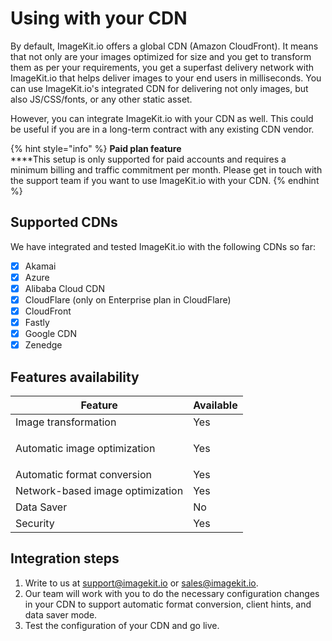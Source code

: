 # Using with your CDN

By default, ImageKit.io offers a global CDN (Amazon CloudFront). It means that not only are your images optimized for size and you get to transform them as per your requirements, you get a superfast delivery network with ImageKit.io that helps deliver images to your end users in milliseconds. You can use ImageKit.io's integrated CDN for delivering not only images, but also JS/CSS/fonts, or any other static asset.

However, you can integrate ImageKit.io with your CDN as well. This could be useful if you are in a long-term contract with any existing CDN vendor.

{% hint style="info" %}
**Paid plan feature**\
****This setup is only supported for paid accounts and requires a minimum billing and traffic commitment per month. Please get in touch with the support team if you want to use ImageKit.io with your CDN.
{% endhint %}

## Supported CDNs

We have integrated and tested ImageKit.io with the following CDNs so far:

* [x] Akamai
* [x] Azure
* [x] Alibaba Cloud CDN
* [x] CloudFlare (only on Enterprise plan in CloudFlare)
* [x] CloudFront
* [x] Fastly
* [x] Google CDN
* [x] Zenedge

## Features availability

| Feature                          | Available      |
| -------------------------------- | -------------- |
| Image transformation             | Yes            |
| Automatic image optimization     | <p>Yes<br></p> |
| Automatic format conversion      | Yes            |
| Network-based image optimization | Yes            |
| Data Saver                       | No             |
| Security                         | Yes            |

## Integration steps

1. Write to us at [support@imagekit.io](mailto:support@imagekit.io) or [sales@imagekit.io](mailto:sales@imagekit.io).
2. Our team will work with you to do the necessary configuration changes in your CDN to support automatic format conversion, client hints, and data saver mode.
3. Test the configuration of your CDN and go live.
